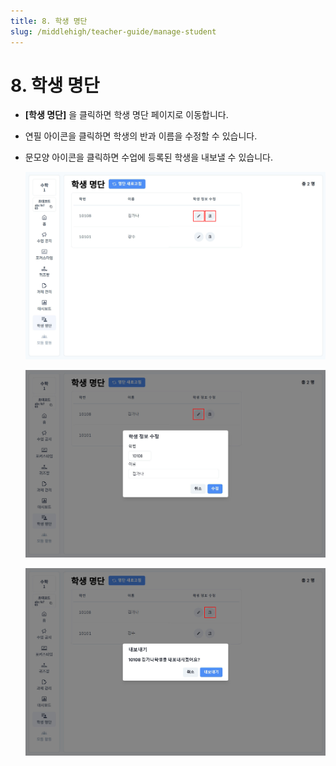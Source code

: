 ```yaml
---
title: 8. 학생 명단
slug: /middlehigh/teacher-guide/manage-student
---
```


# 8. 학생 명단

- **\[학생 명단]** 을 클릭하면 학생 명단 페이지로 이동합니다.

- 연필 아이콘을 클릭하면 학생의 반과 이름을 수정할 수 있습니다.
- 문모양 아이콘을 클릭하면 수업에 등록된 학생을 내보낼 수 있습니다.

  ![](/img/teacher_2-8_01.jpg)

  ![](/img/teacher_2-8_02.jpg)

  ![](/img/teacher_2-8_03.jpg)
